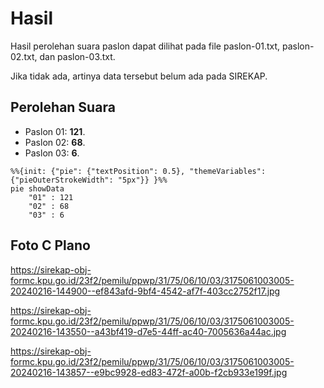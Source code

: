 # Hasil

Hasil perolehan suara paslon dapat dilihat pada file paslon-01.txt, paslon-02.txt, dan paslon-03.txt.

Jika tidak ada, artinya data tersebut belum ada pada SIREKAP.

## Perolehan Suara

 * Paslon 01: **121**.
 * Paslon 02: **68**.
 * Paslon 03: **6**.

```mermaid
%%{init: {"pie": {"textPosition": 0.5}, "themeVariables": {"pieOuterStrokeWidth": "5px"}} }%%
pie showData
    "01" : 121
    "02" : 68
    "03" : 6
```
## Foto C Plano

https://sirekap-obj-formc.kpu.go.id/23f2/pemilu/ppwp/31/75/06/10/03/3175061003005-20240216-144900--ef843afd-9bf4-4542-af7f-403cc2752f17.jpg

https://sirekap-obj-formc.kpu.go.id/23f2/pemilu/ppwp/31/75/06/10/03/3175061003005-20240216-143550--a43bf419-d7e5-44ff-ac40-7005636a44ac.jpg

https://sirekap-obj-formc.kpu.go.id/23f2/pemilu/ppwp/31/75/06/10/03/3175061003005-20240216-143857--e9bc9928-ed83-472f-a00b-f2cb933e199f.jpg
